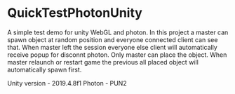 # QuickTestPhotonUnity
A simple test demo for unity WebGL and photon.
In this project a master can spawn object at random position and everyone connected client can see that. When master left the session everyone else client will automatically receive popup for disconnt photon. Only master can place the object.
When master relaunch or restart game the previous all placed object will automatically spawn first.

Unity version - 2019.4.8f1
Photon - PUN2
